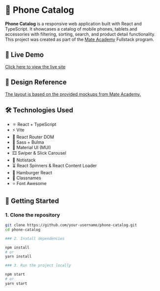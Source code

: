# 📱 Phone Catalog

**Phone Catalog** is a responsive web application built with React and TypeScript. It showcases a catalog of mobile phones, tablets and accessories with filtering, sorting, search, and product detail functionality.  
This project was created as part of the [Mate Academy](https://mate.academy) Fullstack program.

## 🔗 Live Demo

[Click here to view the live site](https://futdevelop.github.io/react_phone-catalog)

## 🎨 Design Reference

[The layout is based on the provided mockups from Mate Academy.](https://www.figma.com/design/T5ttF21UnT6RRmCQQaZc6L/Phone-catalog--V2--Original?node-id=0-1&p=f&t=JkyFjpPgQMTl9HkA-0)

## 🛠️ Technologies Used

- ⚛️ React + TypeScript
- ⚡ Vite
- 🧭 React Router DOM
- 🎨 Sass + Bulma
- 🧩 Material UI (MUI)
- 🎞️ Swiper & Slick Carousel
- 🔔 Notistack
- ⏳ React Spinners & React Content Loader
- 🍔 Hamburger React
- 🧰 Classnames
- ⭐ Font Awesome

## 🚀 Getting Started

### 1. Clone the repository

```bash
git clone https://github.com/your-username/phone-catalog.git
cd phone-catalog

### 2. Install dependencies

npm install
# or
yarn install

### 3. Run the project locally

npm start
# or
yarn start

